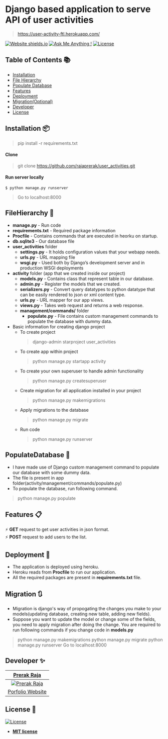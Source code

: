 # Django based application to serve API of user activities
> https://user-activity-ftl.herokuapp.com/



[![Website shields.io](https://img.shields.io/badge/website-up-yellow)](http://rajaprerak.github.io/)
[![Ask Me Anything !](https://img.shields.io/badge/ask%20me-linkedin-1abc9c.svg)](https://www.linkedin.com/in/rajaprerak/)
[![License](http://img.shields.io/:license-mit-blue.svg?style=flat-square)](http://badges.mit-license.org)

## Table of Contents 📚

- [Installation](#installation)
- [File Hierarchy](#filehierarchy)
- [Populate Database](#populatedatabase)
- [Features](#features)
- [Deployment](#deployment)
- [Migration(Optional)](#migration)
- [Developer](#developer)
- [License](#license)

## Installation 📦

>pip install -r requirements.txt

#### Clone

>git clone https://github.com/rajaprerak/user_activities.git

#### Run server locally

```shell
$ python manage.py runserver
```
> Go to localhost:8000

## FileHierarchy 📄
* **manage.py** - Run code
* **requirements.txt** - Required package information 
* **Procfile** - Contains commands that are executed in heorku on startup.
* **db.sqlite3** - Our database file
* **user_activities** folder
    * **settings.py** - It holds configuration values that your webapp needs.
    * **urls.py** - URL mapping file
    * **wsgi.py** - Used both by Django’s development server and in production WSGI deployments
* **activity** folder (app that we created inside our project)
    * **models.py** - Contains class that represent table in our database.
    * **admin.py** - Register the models that we created.
    * **serializers.py** - Convert query datatypes to python datatype that can be easily rendered to json or xml content type.
    * **urls.py** - URL mapper for our app views.
    * **views.py** - Takes web request and returns a web response.
    * **management/commands/** folder
        * **populate.py** - File contains custom management commands to populate the database with dummy data.
* Basic information for creating django project
    * To create project
        >django-admin starproject user_activities
    * To create app within project
        >python manage.py startapp activity
    * To create your own superuser to handle admin functionality
        >python manage.py createsuperuser
    * Create migration for all application installed in your project
        >python manage.py makemigrations
    * Apply migrations to the database
        >python manage.py migrate
    * Run code
        >python manage.py runserver

## PopulateDatabase 📮
* I have made use of Django custom management command to populate our database with some dummy data.
* The file is present in app folder(activity/management/commands/populate.py)
* To populate the database, run following command.
>python manage.py populate
## Features 📋
⚡️ **GET** request to get user activities in json format.\
⚡️ **POST** request to add users to the list.

## Deployment 🔗
* The application is deployed using heroku.
* Heroku reads from **Procfile** to run our application.
* All the required packages are present in **requirements.txt** file.


## Migration 🔃
* Migration is django's way of propogating the changes you make to your models(updating database, creating new table, adding new fields). 
* Suppose you want to update the model or change some of the fields, you need to apply migration after doing the change. You are required to run following commands if you change code in **models.py**
>python manage.py makemigrations
>python manage.py migrate
>python manage.py runserver
>Go to localhost:8000

## Developer ✨

| <a href="https://rajaprerak.github.io" target="_blank">**Prerak Raja**</a> |
| :---: |
| [![Prerak Raja](https://github.com/rajaprerak.png?size=100)](https://rajaprerak.github.io)    
| <a href="https://rajaprerak.github.io" target="_blank">Porfolio Website</a> |  

## License 📜

[![License](http://img.shields.io/:license-mit-blue.svg?style=flat-square)](http://badges.mit-license.org)

- **[MIT license](http://opensource.org/licenses/mit-license.php)**
